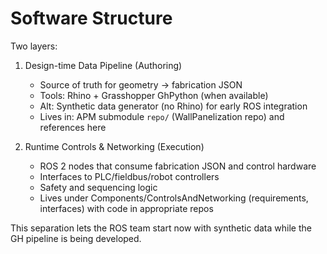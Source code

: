 # Software Structure

Two layers:

1) Design-time Data Pipeline (Authoring)
   - Source of truth for geometry → fabrication JSON
   - Tools: Rhino + Grasshopper GhPython (when available)
   - Alt: Synthetic data generator (no Rhino) for early ROS integration
   - Lives in: APM submodule `repo/` (WallPanelization repo) and references here

2) Runtime Controls & Networking (Execution)
   - ROS 2 nodes that consume fabrication JSON and control hardware
   - Interfaces to PLC/fieldbus/robot controllers
   - Safety and sequencing logic
   - Lives under Components/ControlsAndNetworking (requirements, interfaces) with code in appropriate repos

This separation lets the ROS team start now with synthetic data while the GH pipeline is being developed.
